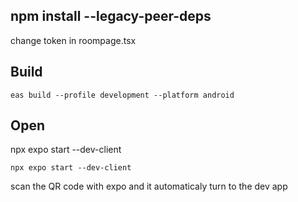 ## npm install --legacy-peer-deps

change token in roompage.tsx

## Build

```
eas build --profile development --platform android
```


## Open

npx expo start --dev-client

```
npx expo start --dev-client
```

scan the QR code with expo and it automaticaly turn to the dev app
